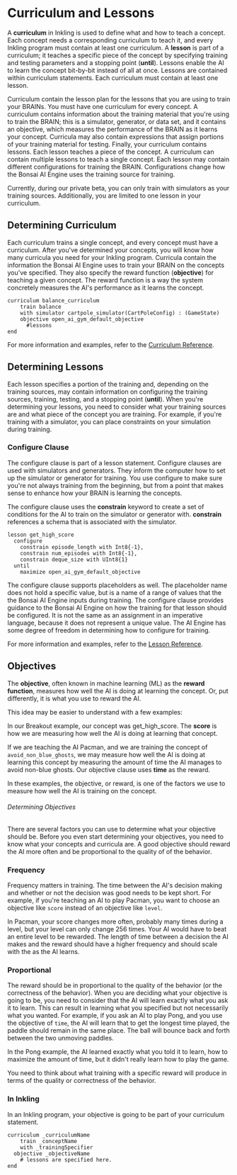 # Curriculum and Lessons

A **curriculum** in Inkling is used to define what and how to teach a concept. Each concept needs a corresponding curriculum to teach it, and every Inkling program must contain at least one curriculum. A **lesson** is part of a curriculum; it teaches a specific piece of the concept by specifying training and testing parameters and a stopping point (**until**). Lessons enable the AI to learn the concept bit-by-bit instead of all at once. Lessons are contained within curriculum statements. Each curriculum must contain at least one lesson.

Curriculum contain the lesson plan for the lessons that you are using to train your BRAINs. You must have one curriculum for every concept. A curriculum contains information about the training material that you're using to train the BRAIN; this is a simulator, generator, or data set, and it contains an objective, which measures the performance of the BRAIN as it learns your concept. Curricula may also contain expressions that assign portions of your training material for testing. Finally, your curriculum contains lessons. Each lesson teaches a piece of the concept. A curriculum can contain multiple lessons to teach a single concept.  Each lesson may contain different configurations for training the BRAIN. Configurations change how the Bonsai AI Engine uses the training source for training.

<aside class="notice">
Currently, during our private beta, you can only train with simulators as your training sources. Additionally, you are limited to one lesson in your curriculum.
</aside> 

## Determining Curriculum

Each curriculum trains a single concept, and every concept must have a curriculum. After you've determined your concepts, you will know how many curricula you need for your Inkling program. Curricula contain the information the Bonsai AI Engine uses to train your BRAIN on the concepts you've specified. They also specify the reward function (**objective**) for teaching a given concept. The reward function is a way the system concretely measures the AI's performance as it learns the concept.

```inkling
curriculum balance_curriculum
    train balance
    with simulator cartpole_simulator(CartPoleConfig) : (GameState)
    objective open_ai_gym_default_objective
      #lessons
end
```

For more information and examples, refer to the [Curriculum Reference][1].

## Determining Lessons

Each lesson specifies a portion of the training and, depending on the training sources, may contain information on configuring the training sources, training, testing, and a stopping point (**until**). When you're determining your lessons, you need to consider what your training sources are and what piece of the concept you are training. For example, if you're training with a simulator, you can place constraints on your simulation during training.

### Configure Clause

The configure clause is part of a lesson statement. Configure clauses are used with simulators and generators. They inform the computer how to set up the simulator or generator for training. You use configure to make sure you're not always training from the beginning, but from a point that makes sense to enhance how your BRAIN is learning the concepts.

The configure clause uses the **constrain** keyword to create a set of conditions for the AI to train on the simulator or generator with. **constrain** references a schema that is associated with the simulator.

```inkling
lesson get_high_score
  configure
    constrain episode_length with Int8{-1},
    constrain num_episodes with Int8{-1},
    constrain deque_size with UInt8{1}
  until
    maximize open_ai_gym_default_objective
```

The configure clause supports placeholders as well. The placeholder name does not hold a specific value, but is a name of a range of values that the the Bonsai AI Engine inputs during training. The configure clause provides guidance to the Bonsai AI Engine on how the training for that lesson should be configured. It is not the same as an assignment in an imperative language, because it does not represent a unique value. The AI Engine has some degree of freedom in determining how to configure for training.

For more information and examples, refer to the [Lesson Reference][1].

## Objectives

The **objective**, often known in machine learning (ML) as the **reward function**, measures how well the AI is doing at learning the concept. Or, put differently, it is what you use to reward the AI.

This idea may be easier to understand with a few examples:

In our Breakout example, our concept was get_high_score. The **score** is how we are measuring how well the AI is doing at learning that concept.

If we are teaching the AI Pacman, and we are training the concept of `avoid_non_blue_ghosts`, we may measure how well the AI is doing at learning this concept by measuring the amount of time the AI manages to avoid non-blue ghosts. Our objective clause uses **time** as the reward.

In these examples, the objective, or reward, is one of the factors we use to measure how well the AI is training on the concept.

###### Determining Objectives

There are several factors you can use to determine what your objective should be. Before you even start determining your objectives, you need to know what your concepts and curricula are. A good objective should reward the AI more often and be proportional to the quality of of the behavior.

### Frequency

Frequency matters in training. The time between the AI's decision making and whether or not the decision was good needs to be kept short.  For example, if you're teaching an AI to play Pacman, you want to choose an objective like `score` instead of an objective like `level`.

In Pacman, your score changes more often, probably many times during a level, but your level can only change 256 times. Your AI would have to beat an entire level to be rewarded. The length of time between a decision the AI makes and the reward should have a higher frequency and should scale with the as the AI learns.

### Proportional

The reward should be in proportional to the quality of the behavior (or the correctness of the behavior). When you are deciding what your objective is going to be, you need to consider that the AI will learn exactly what you ask it to learn. This can result in learning what you specified but not necessarily what you wanted. For example, if you ask an AI to play Pong, and you use the objective of `time`, the AI will learn that to get the longest time played, the paddle should remain in the same place. The ball will bounce back and forth between the two unmoving paddles.

In the Pong example, the AI learned exactly what you told it to learn, how to maximize the amount of time, but it didn't really learn how to play the game.

You need to think about what training with a specific reward will produce in terms of the quality or correctness of the behavior.

### In Inkling

In an Inkling program, your objective is going to be part of your curriculum statement.

```inkling
curriculum _curriculumName
    train _conceptName
    with _trainingSpecifier
  objective _objectiveName
    # lessons are specified here.
end
```

[1]: ./inkling-reference.html#curriculum
[2]: ./inkling-reference.html#lesson

